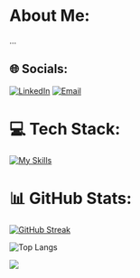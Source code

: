 # About Me:
...

## 🌐 Socials:
[![LinkedIn](https://img.shields.io/badge/LinkedIn-%230077B5.svg?style=for-the-badge&logo=linkedin&logoColor=white)](https://linkedin.com/in/felippe-menezes-615436237)
[![Email](https://img.shields.io/badge/Email-%23D14836.svg?style=for-the-badge&logo=gmail&logoColor=white)](mailto:4drade@gmail.com)


# 💻 Tech Stack:
[![My Skills](https://skillicons.dev/icons?i=anaconda,python,selenium)](https://skillicons.dev)

# 📊 GitHub Stats:
[![GitHub Streak](https://streak-stats.demolab.com?user=l0p0v&theme=dark&hide_border=true&card_width=500)](https://git.io/streak-stats)

![Top Langs](https://github-readme-stats.vercel.app/api/top-langs/?username=l0p0v&theme=dark&hide_border=true&include_all_commits=true&count_private=false&layout=compact)


<!-- footer -->
[![](https://visitcount.itsvg.in/api?id=l0p0v&label=Profile%20Views&color=12&icon=5&pretty=true)](https://visitcount.itsvg.in)

<!-- Proudly created with GPRM ( https://gprm.itsvg.in ) -->

